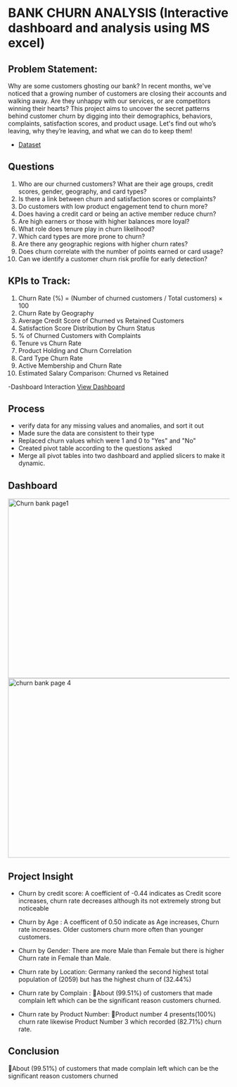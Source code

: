 
# BANK CHURN ANALYSIS (Interactive dashboard and analysis using MS excel) 

## Problem Statement:
Why are some customers ghosting our bank?
In recent months, we've noticed that a growing number of customers are closing their accounts and 
walking away. Are they unhappy with our services, or are competitors winning their hearts? This 
project aims to uncover the secret patterns behind customer churn by digging into their 
demographics, behaviors, complaints, satisfaction scores, and product usage. Let's find out who’s 
leaving, why they’re leaving, and what we can do to keep them!

- <a href="https://docs.google.com/spreadsheets/d/1-dPCgGlKRVRzFJA4S34Tl-EHPk9SWJ2q/edit?usp=drive_link&ouid=105395184555657070583&rtpof=true&sd=true">Dataset</a>

## Questions
1. Who are our churned customers? 
 What are their age groups, credit scores, gender, geography, and card types? 
2. Is there a link between churn and satisfaction scores or complaints? 
3. Do customers with low product engagement tend to churn more? 
4. Does having a credit card or being an active member reduce churn? 
5. Are high earners or those with higher balances more loyal? 
6. What role does tenure play in churn likelihood? 
7. Which card types are more prone to churn? 
8. Are there any geographic regions with higher churn rates? 
9. Does churn correlate with the number of points earned or card usage? 
10. Can we identify a customer churn risk profile for early detection? 
## KPIs to Track: 
1. Churn Rate (%) = (Number of churned customers / Total customers) × 100 
2. Churn Rate by Geography 
3. Average Credit Score of Churned vs Retained Customers 
4. Satisfaction Score Distribution by Churn Status 
5. % of Churned Customers with Complaints 
6. Tenure vs Churn Rate 
7. Product Holding and Churn Correlation 
8. Card Type Churn Rate 
9. Active Membership and Churn Rate 
10. Estimated Salary Comparison: Churned vs Retained

-Dashboard Interaction <a href="https://github.com/Israel1hub/Data-Analysis-Dashboard-Bank-Churn/blob/main/bank%20churn%20complete%20set%20(version%202)%20latest.xlsx"> View Dashboard</a>

## Process
- verify data for any missing values and anomalies, and sort it out
-  Made sure the data are consistent to their type
-  Replaced churn values which were 1 and 0 to "Yes" and "No"
- Created pivot table according to the questions asked
- Merge all pivot tables  into two dashboard and applied slicers to make it dynamic.

## Dashboard 
<img width="926" height="407" alt="Churn bank page1" src="https://github.com/user-attachments/assets/bc5eb539-318f-40fd-9bea-f4ead7cc1b2f" />

<img width="928" height="407" alt="churn bank page 4" src="https://github.com/user-attachments/assets/1527313e-e7d4-4187-b740-81418b22b464" />

## Project Insight 

- Churn by credit score: 
A coefficient of -0.44 indicates as Credit score increases, churn rate decreases although its not extremely strong but noticeable

- Churn by Age : 
A coefficent of 0.50 indicate as Age increases, Churn rate increases. Older customers churn more often than younger customers.

- Churn by Gender:
 There are more Male than Female but there is higher Churn rate in Female than Male.

- Churn rate by Location:
Germany  ranked the second highest total population of (2059) but has the highest churn of (32.44%)

- Churn rate by Complain : 
About (99.51%) of customers that made complain left which can be the significant reason customers churned.

- Churn rate by Product Number: 
Product number 4 presents(100%) churn rate likewise Product Number 3 which recorded (82.71%) churn rate.

## Conclusion 

About (99.51%) of customers that made complain left which can be the significant reason customers churned

